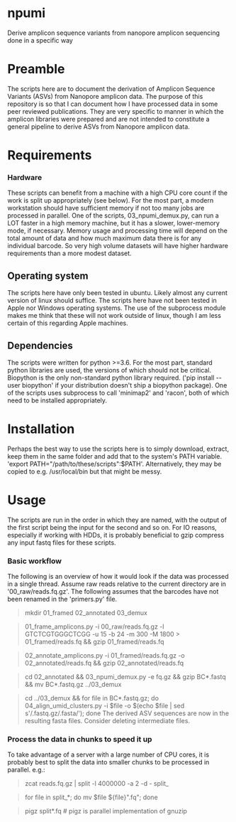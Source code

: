 # npumi
Derive amplicon sequence variants from nanopore amplicon sequencing done in a specific way

# Preamble
The scripts here are to document the derivation of Amplicon Sequence Variants (ASVs) from Nanopore amplicon data. The purpose of this repository is so that I can document how I have processed data in some peer reviewed publications. They are very specific to manner in which the amplicon libraries were prepared and are not intended to constitute a general pipeline to derive ASVs from Nanopore amplicon data.

# Requirements
### Hardware
These scripts can benefit from a machine with a high CPU core count if the work is split up appropriately (see below). For the most part, a modern workstation should have sufficient memory if not too many jobs are processed in parallel. One of the scripts, 03_npumi_demux.py, can run a LOT faster in a high memory machine, but it has a slower, lower-memory mode, if necessary. Memory usage and processing time will depend on the total amount of data and how much maximum data there is for any individual barcode. So very high volume datasets will have higher hardware requirements than a more modest dataset.

## Operating system
The scripts here have only been tested in ubuntu. Likely almost any current version of linux should suffice. The scripts here have not been tested in Apple nor Windows operating systems. The use of the subprocess module makes me think that these will not work outside of linux, though I am less certain of this regarding Apple machines.

## Dependencies
The scripts were written for python >=3.6. For the most part, standard python libraries are used, the versions of which should not be critical. Biopython is the only non-standard python library required. ('pip install --user biopython' if your distribution doesn't ship a biopython package). One of the scripts uses subprocess to call 'minimap2' and 'racon', both of which need to be installed appropriately.
        

# Installation
Perhaps the best way to use the scripts here is to simply download, extract, keep them in the same folder and add that to the system's PATH variable. 'export PATH="/path/to/these/scripts":$PATH'. Alternatively, they may be copied to e.g. /usr/local/bin but that might be messy.


# Usage
The scripts are run in the order in which they are named, with the output of the first script being the input for the second and so on. For IO reasons, especially if working with HDDs, it is probably beneficial to gzip compress any input fastq files for these scripts.

### Basic workflow
The following is an overview of how it would look if the data was processed in a single thread.
Assume raw reads relative to the current directory are in '00_raw/reads.fq.gz'.
The following assumes that the barcodes have not been renamed in the 'primers.py' file.
> mkdir 01_framed 02_annotated 03_demux

> 01_frame_amplicons.py -i 00_raw/reads.fq.gz -l GTCTCGTGGGCTCGG -u 15 -b 24 -m 300 -M 1800 > 01_framed/reads.fq && gzip 01_framed/reads.fq

> 02_annotate_amplicons.py -i 01_framed/reads.fq.gz -o 02_annotated/reads.fq && gzip 02_annotated/reads.fq

> cd 02_annotated && 03_npumi_demux.py -e fq.gz && gzip BC*.fastq && mv BC*.fastq.gz ../03_demux

> cd ../03_demux && for file in BC*.fastq.gz; do 04_align_umid_clusters.py -i $file -o $(echo $file | sed s'/\.fastq\.gz/\.fasta/'); done
The derived ASV sequences are now in the resulting fasta files.
Consider deleting intermediate files.


### Process the data in chunks to speed it up
To take advantage of a server with a large number of CPU cores, it is probably best to split the data into smaller chunks to be processed in parallel. e.g.:
> zcat reads.fq.gz | split -l 4000000 -a 2 -d - split_

> for file in split_*; do mv $file ${file}".fq"; done

> pigz split*.fq # pigz is parallel implementation of gnuzip
